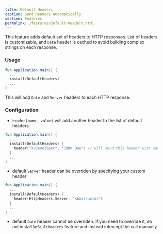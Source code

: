 ```yaml
---
title: Default Headers
caption: Send Headers Automatically
section: Features
permalink: /features/default-headers.html
---
```


This feature adds default set of headers to HTTP responses. List of headers is customizable, and `Date` header is cached
to avoid building complex strings on each response.   

### Usage

```kotlin
fun Application.main() {
  ...
  install(DefaultHeaders)
  ...
}
```

This will add `Date` and `Server` headers to each HTTP response.

### Configuration
 
* `header(name, value)` will add another header to the list of default headers

```kotlin
fun Application.main() {
  ...
  install(DefaultHeaders) {
    header("X-Developer", "John Doe") // will send this header with each response
  }
  ...
}
```

* default `Server` header can be overriden by specifying your custom header:

```kotlin
fun Application.main() {
  ...
  install(DefaultHeaders) {
    header(HttpHeaders.Server, "Konstructor") 
  }
  ...
}
```

* default `Date` header cannot be overriden. If you need to override it, do not install `DefaultHeaders` feature and instead 
intercept the call manually 
